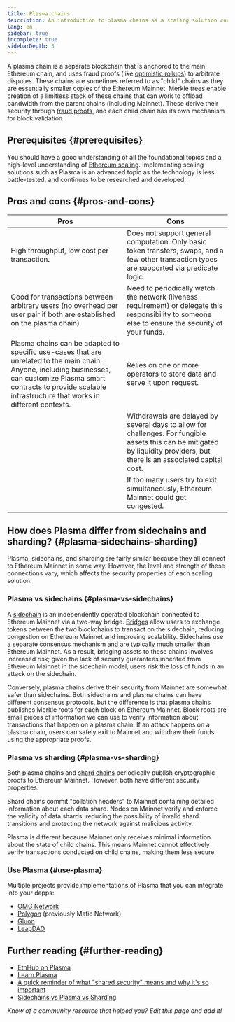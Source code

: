 ```yaml
---
title: Plasma chains
description: An introduction to plasma chains as a scaling solution currently utilized by the Ethereum community.
lang: en
sidebar: true
incomplete: true
sidebarDepth: 3
---
```


A plasma chain is a separate blockchain that is anchored to the main Ethereum chain, and uses fraud proofs (like [optimistic rollups](/developers/docs/scaling/optimistic-rollups/)) to arbitrate disputes. These chains are sometimes referred to as "child" chains as they are essentially smaller copies of the Ethereum Mainnet. Merkle trees enable creation of a limitless stack of these chains that can work to offload bandwidth from the parent chains (including Mainnet). These derive their security through [fraud proofs](/glossary/#fraud-proof), and each child chain has its own mechanism for block validation.

## Prerequisites {#prerequisites}

You should have a good understanding of all the foundational topics and a high-level understanding of [Ethereum scaling](/developers/docs/scaling/). Implementing scaling solutions such as Plasma is an advanced topic as the technology is less battle-tested, and continues to be researched and developed.

## Pros and cons {#pros-and-cons}

| Pros                                                                                                                  | Cons                                                                                                                                                                        |
| --------------------------------------------------------------------------------------------------------------------- | --------------------------------------------------------------------------------------------------------------------------------------------------------------------------- |
| High throughput, low cost per transaction.                                                                            | Does not support general computation. Only basic token transfers, swaps, and a few other transaction types are supported via predicate logic.                               |
| Good for transactions between arbitrary users (no overhead per user pair if both are established on the plasma chain) | Need to periodically watch the network (liveness requirement) or delegate this responsibility to someone else to ensure the security of your funds.                         |
|  Plasma chains can be adapted to specific use-cases that are unrelated to the main chain. Anyone, including businesses, can customize Plasma smart contracts to provide scalable infrastructure that works in different contexts.                                                       | Relies on one or more operators to store data and serve it upon request.                                                                                              |
|                                                                                                                        | Withdrawals are delayed by several days to allow for challenges. For fungible assets this can be mitigated by liquidity providers, but there is an associated capital cost. |
|                                                                                                                        | If too many users try to exit simultaneously, Ethereum Mainnet could get congested. | 

## How does Plasma differ from sidechains and sharding? {#plasma-sidechains-sharding}

Plasma, sidechains, and sharding are fairly similar because they all connect to Ethereum Mainnet in some way. However, the level and strength of these connections vary, which affects the security properties of each scaling solution. 

### Plasma vs sidechains {#plasma-vs-sidechains}

A [sidechain](/developers/docs/scaling/sidechains/) is an independently operated blockchain connected to Ethereum Mainnet via a two-way bridge. [Bridges](/bridges/) allow users to exchange tokens between the two blockchains to transact on the sidechain, reducing congestion on Ethereum Mainnet and improving scalability.
Sidechains use a separate consensus mechanism and are typically much smaller than Ethereum Mainnet. As a result, bridging assets to these chains involves increased risk; given the lack of security guarantees inherited from Ethereum Mainnet in the sidechain model, users risk the loss of funds in an attack on the sidechain.

Conversely, plasma chains derive their security from Mainnet are somewhat safer than sidechains.  Both sidechains and plasma chains can have different consensus protocols, but the difference is that plasma chains publishes Merkle roots for each block on Ethereum Mainnet. Block roots are small pieces of information we can use to verify information about transactions that happen on a plasma chain. If an attack happens on a plasma chain, users can safely exit to Mainnet and withdraw their funds using the appropriate proofs. 

### Plasma vs sharding {#plasma-vs-sharding}

Both plasma chains and [shard chains](/upgrades/shard-chains/) periodically publish cryptographic proofs to Ethereum Mainnet. However, both have different security properties. 

Shard chains commit "collation headers" to Mainnet containing detailed information about each data shard. Nodes on Mainnet verify and enforce the validity of data shards, reducing the possibility of invalid shard transitions and protecting the network against malicious activity.  

Plasma is different because Mainnet only receives minimal information about the state of child chains. This means Mainnet cannot effectively verify transactions conducted on child chains, making them less secure. 

### Use Plasma {#use-plasma}

Multiple projects provide implementations of Plasma that you can integrate into your dapps:

- [OMG Network](https://omg.network/)
- [Polygon](https://polygon.technology/) (previously Matic Network)
- [Gluon](https://gluon.network/)
- [LeapDAO](https://ipfs.leapdao.org/)

## Further reading {#further-reading}

- [EthHub on Plasma](https://docs.ethhub.io/ethereum-roadmap/layer-2-scaling/plasma/)
- [Learn Plasma](https://www.learnplasma.org/en/)
- [A quick reminder of what "shared security" means and why it's so important](https://old.reddit.com/r/ethereum/comments/sgd3zt/a_quick_reminder_of_what_shared_security_means/)
- [Sidechains vs Plasma vs Sharding](https://vitalik.ca/general/2019/06/12/plasma_vs_sharding.html)

_Know of a community resource that helped you? Edit this page and add it!_
